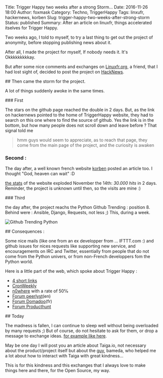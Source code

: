 Title: Trigger Happy two weeks after a strong Storm...
Date: 2016-11-26 18:00
Author: foxmask
Category: Techno, TriggerHappy
Tags: linxufr, hackernews, korben
Slug: trigger-happy-two-weeks-after-strong-storm
Status: published
Summary: After an article on linuxfr, things accelerated itselves for Trigger Happy.

Two weeks ago, I told to myself, to try a last thing to get out the project of anonymity, before stopping publishing news about it.

After all, I made the project for myself, If nobody needs it. It's Okkkkkkkkkay.

But after some nice comments and exchanges on [Linuxfr.org](http://linuxfr.org/news/trigger-happy-une-passerelle-entre-vos-services-internet), a friend, that I had lost sight of, decided to post the project on [HackNews](https://news.ycombinator.com/item?id=12945221).

## Then came the storm for the project.

A lot of things suddenly awoke in the same times.

### First 

The stars on the github page reached the double in 2 days. But, as the link on hackernews pointed to the home of TriggerHappy website, they had to search on this one where to find the source of github.
Yes the link is in the bottom, but how many people does not scroll down and leave before ? 
That signal told me 

> hmm guys would seem to appreciate, as to reach that page, they come from the main page of the project, and the curiosity is awaken

### Second : 

The day after, a well known french website [korben](http://korben.info/trigger-happy-clone-libre-difttt.html) posted an article too. I thought "God, heaven can wait" :D

[the stats](https://trigger-happy.eu/static/report.html) of the website exploded November the 14th: *30.000 hits* in 2 days. Reminder, the project is unknown until then, so the visits are mine :)

### Third

the day after, the project reachs the Python Github Trending : position 8. Behind were : Ansible, Django, Requests, not less ;) This, during a week. 

![Github Trending Python](https://foxmask.trigger-happy.eu/static/trigger_happy_trending_python.png)

## Consequences : 

Some nice mails (like one from an ex developper from ... IFTTT.com :) and github issues for nices requests like supporting new service, and encouragements on IRC and Twitter, essentially from people that do not come from the Python univers, or from non-French developpers fom the Python world.

Here is a little part of the web, which spoke about Trigger Happy :

* [4 short links](https://www.oreilly.com/ideas/four-short-links-17-november-2016)
* [CronWeekly](https://www.cronweekly.com/issue-55/)
* [n0where](https://n0where.net/open-source-ifttt-clone-trigger-happy/) with a rate of 50℅
* [Forum peerlyst](https://www.peerlyst.com/posts/open-source-ifttt-clone-trigger-happy-cyberpunk?trk=post_page_more_posts_by_author)(en)
* [Forum Domadoo](https://community.domadoo.com/t/heberger-son-propre-ifttt-open-source/817)(fr)
* [Forum Producthunt](https://www.producthunt.com/posts/triggerhappy)

## Today

The madness is fallen, I can continue to sleep well without being overloaded by many requests ;)
But of course, do not hesitate to ask for them, or drop a message to exchange ideas.
[for example like here](https://github.com/foxmask/django-th/issues/155).

May be one day I will post you an article about Taiga.io, not necessary about the product/project itself but about the [guy](https://github.com/bameda), bameda, who helped me a lot about how to interact with Taiga with great kindness...

This is for this kindness and this exchanges that I always love to make things here and there, for the Open Source, my way.
